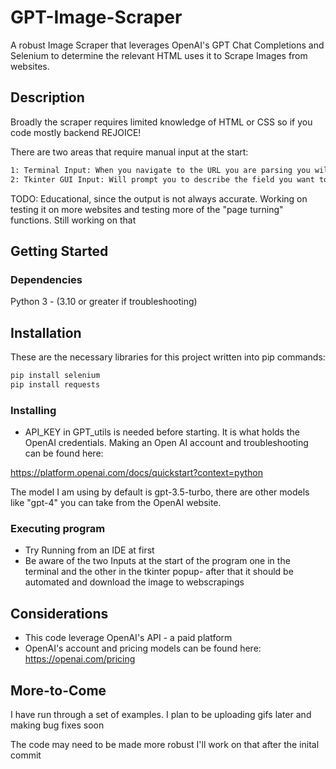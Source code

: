# GPT-Image-Scraper

A robust Image Scraper that leverages OpenAI's GPT Chat Completions and Selenium to determine the relevant HTML uses it to Scrape Images from websites. 

## Description

Broadly the scraper requires limited knowledge of HTML or CSS so if you code mostly backend REJOICE! 

There are two areas that require manual input at the start:

```bash
1: Terminal Input: When you navigate to the URL you are parsing you will need to click on the image and a popup will show you the html of the page- copy this and input it into the input in your terminal or IDE
2: Tkinter GUI Input: Will prompt you to describe the field you want to parse. The fields are optional but tell GPT what to look for more precisely- the better your description the better the output should be- you can play around with it. 
```
TODO: Educational, since the output is not always accurate. Working on testing it on more websites and testing more of the "page turning" functions. Still working on that

## Getting Started

### Dependencies
  Python 3 - (3.10 or greater if troubleshooting)

## Installation

These are the necessary libraries for this project written into pip commands:

```bash
pip install selenium
pip install requests
```

### Installing


*  API_KEY in GPT_utils is needed before starting. It is what holds the OpenAI credentials. Making an Open AI account and troubleshooting can be found here:

https://platform.openai.com/docs/quickstart?context=python

The model I am using by default is gpt-3.5-turbo, there are other models like "gpt-4" you can take from the OpenAI website. 

### Executing program

* Try Running from an IDE at first
* Be aware of the two Inputs at the start of the program one in the terminal and the other in the tkinter popup- after that it should be automated and download the image to webscrapings

## Considerations

* This code leverage OpenAI's API - a paid platform 
* OpenAI's account and pricing models can be found here: https://openai.com/pricing

## More-to-Come

I have run through a set of examples. I plan to be uploading gifs later and making bug fixes soon

The code may need to be made more robust I'll work on that after the inital commit



